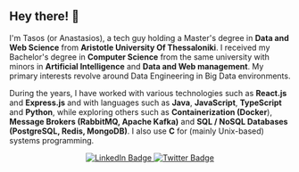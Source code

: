 ## Hey there! :wave:

I'm Tasos (or Anastasios), a tech guy holding a Master's degree in **Data and Web Science** from **Aristotle University Of Thessaloniki**. I received my Bachelor's degree in **Computer Science** from the same university with minors in **Artificial Intelligence** and **Data and Web management**. My primary interests revolve around Data Engineering in Big Data environments.

During the years, I have worked with various technologies such as **React.js** and **Express.js** and with languages such as **Java**, **JavaScript**, **TypeScript** and **Python**, while exploring others such as **Containerization (Docker**), **Message Brokers (RabbitMQ, Apache Kafka)** and **SQL / NoSQL Databases (PostgreSQL, Redis, MongoDB)**. I also use **C** for (mainly Unix-based) systems programming.

<!-- I like working on a team and being member of the open-source community. -->

<!-- ## 📈 GitHub Stats
![stats](https://github-readme-stats.vercel.app/api?username=TasosOperatingInBinary&theme=dracula&count_private=true&show_icons=true&include_all_commits=true)
 -->
<!-- :-------------------------:|:-------------------------: -->

<!-- <div> 
  <img src='https://github-readme-stats.vercel.app/api?username=TasosOperatingInBinary&theme=dracula&count_private=true&show_icons=true&include_all_commits=true'>
  <img src='https://github-readme-stats.vercel.app/api/top-langs/?username=TasosOperatingInBinary&layout=compact&langs_count=10&theme=dracula'>
</div> -->

<!-- ## 📈 My favorite languages 🖥️  -->
<!-- <div> 
  <img src='https://github-readme-stats.vercel.app/api?username=TasosOperatingInBinary&theme=dracula&count_private=true&show_icons=true&include_all_commits=true'>
  <img src='https://github-readme-stats.vercel.app/api/top-langs/?username=TasosOperatingInBinary&layout=compact&langs_count=10&theme=dracula'>
</div> -->


<!-- ## 🖥️ My favorite languages 
[![Top Langs](https://github-readme-stats.vercel.app/api/top-langs/?username=TasosOperatingInBinary&layout=compact&langs_count=10&theme=dracula)](https://github.com/anuraghazra/github-readme-stats) -->

<!-- ## 📅 This week I was involved in projects made with
[![willianrod's wakatime stats](https://github-readme-stats.vercel.app/api/wakatime?username=TasosPapadopoulos&theme=dracula)](https://github.com/anuraghazra/github-readme-stats) -->

<!-- ## 💻 About my projects -->

<!-- My projects vary from **personal projects** that I have developed in my free time to **university projects** that I have devoloped during my studies or even **coding competitions** I have joined. -->

<!-- ## 🔧 Technologies & Tools

### I am familiar with the following technologies & tools

![](https://img.shields.io/badge/OS-Windows-informational?style=flat-square&logo=Windows&logoColor=white&color=informational)

![](https://img.shields.io/badge/IDE-IntelliJ_IDEA-informational?style=flat-square&logo=intellij-idea&logoColor=white&color=informational)
![](https://img.shields.io/badge/IDE-PyCharm_IDEA-informational?style=flat-square&logo=pycharm&logoColor=white&color=informational)
![](https://img.shields.io/badge/IDE-CLion_IDEA-informational?style=flat-square&logo=jetbrains&logoColor=white&color=informational)
![](https://img.shields.io/badge/Editor-Visual_Studio_Code-informational?style=flat-square&logo=visual-studio-code&logoColor=white&color=blue) 

![](https://img.shields.io/badge/Code-C-informational?style=flat-square&logo=c&logoColor=white&color=informational) ![](https://img.shields.io/badge/Code-C++-informational?style=flat-square&logo=c%2B%2B&logoColor=white&color=informational) ![](https://img.shields.io/badge/Code-Python-informational?style=flat-square&logo=Python&logoColor=white&color=informational) ![](https://img.shields.io/badge/Code-Java-informational?style=flat-square&logo=Java&logoColor=white&color=informational) 

![](https://img.shields.io/badge/VCS-Git-informational?style=flat-square&logo=Git&logoColor=white&color=informational) -->
<!-- I like working on a team and being member of the open-source community. I love learning new technologies, so if you have an idea you can contact me! -->

<!-- You can find me on [![LinkedIn][2.2]][2]  [![Twitter][1.2]][1] -->
<!-- [![Facebook][3.3]][3]  -->
<!-- Social Media Icons -->
<!-- [1.2]: https://github.com/rsms/twitter-icon/blob/master/twitter-icon.png -->
<!-- [2.2]: https://raw.githubusercontent.com/MartinHeinz/MartinHeinz/master/linkedin-3-16.png -->
<!-- [3.3]: http://i.imgur.com/fep1WsG.png -->
<div id="badges" align="center">
  <a href="https://www.linkedin.com/in/tasos-papadopoulos/">
    <img src="https://img.shields.io/badge/LinkedIn-blue?style=for-the-badge&logo=linkedin&logoColor=white" alt="LinkedIn Badge"/>
  </a>
  <a href="https://twitter.com/apapadoi">
    <img src="https://img.shields.io/badge/Twitter-blue?style=for-the-badge&logo=twitter&logoColor=white" alt="Twitter Badge"/>
  </a>
</div>
<!-- Social Media Links -->
<!-- [1]: https://twitter.com/apapadoi -->
<!-- [2]: https://www.linkedin.com/in/tasos-papadopoulos/ -->
<!-- [3]: https://www.facebook.com/tasos.papadop7/ -->
